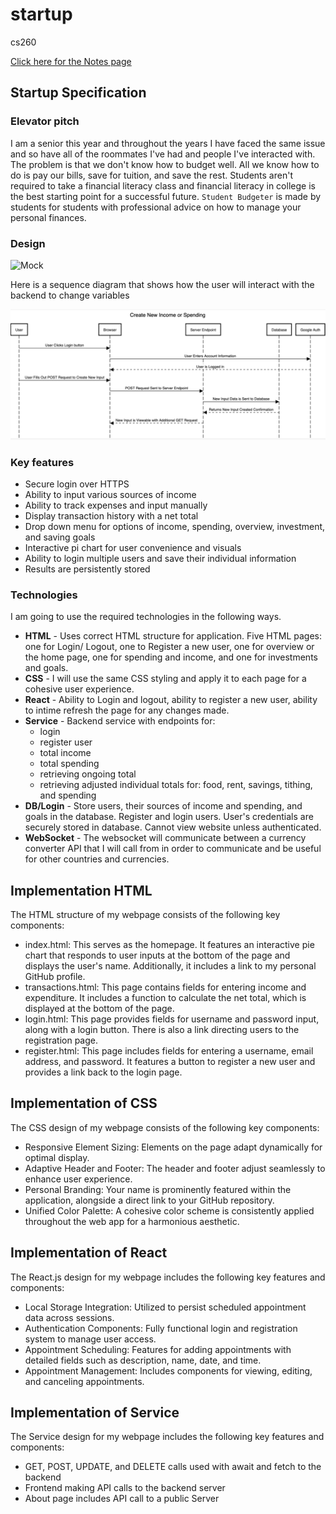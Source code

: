 # startup
cs260

[Click here for the Notes page](notes.md)

## Startup Specification
### Elevator pitch

I am a senior this year and throughout the years I have faced the same issue and so have all of the roommates I've had and people I've interacted with. The problem is that we don't know how to budget well. All we know how to do is pay our bills, save for tuition, and save the rest. Students aren't required to take a financial literacy class and financial literacy in college is the best starting point for a successful future. `Student Budgeter` is made by students for students with professional advice on how to manage your personal finances.

### Design

![Mock](/images/budgetImage.png)

Here is a sequence diagram that shows how the user will interact with the backend to change variables

![SequenceDiagram](/images/SequenceDiagram.png)

### Key features

- Secure login over HTTPS
- Ability to input various sources of income
- Ability to track expenses and input manually
- Display transaction history with a net total
- Drop down menu for options of income, spending, overview, investment, and saving goals
- Interactive pi chart for user convenience and visuals
- Ability to login multiple users and save their individual information
- Results are persistently stored

### Technologies

I am going to use the required technologies in the following ways.

- **HTML** - Uses correct HTML structure for application. Five HTML pages: one for Login/ Logout, one to Register a new user, one for overview or the home page, one for spending and income, and one for investments and goals.
- **CSS** - I will use the same CSS styling and apply it to each page for a cohesive user experience.
- **React** - Ability to Login and logout, ability to register a new user, ability to intime refresh the page for any changes made.
- **Service** - Backend service with endpoints for:
  - login
  - register user
  - total income
  - total spending
  - retrieving ongoing total
  - retrieving adjusted individual totals for: food, rent, savings, tithing, and spending
- **DB/Login** - Store users, their sources of income and spending, and goals in the database. Register and login users. User's credentials are securely stored in database. Cannot view website unless authenticated.
- **WebSocket** - The websocket will communicate between a currency converter API that I will call from in order to communicate and be useful for other countries and currencies.

## Implementation HTML
The HTML structure of my webpage consists of the following key components:
- index.html: This serves as the homepage. It features an interactive pie chart that responds to user inputs at the bottom of the page and displays the user's name. Additionally, it includes a link to my personal GitHub profile.
- transactions.html: This page contains fields for entering income and expenditure. It includes a function to calculate the net total, which is displayed at the bottom of the page.
- login.html: This page provides fields for username and password input, along with a login button. There is also a link directing users to the registration page.
- register.html: This page includes fields for entering a username, email address, and password. It features a button to register a new user and provides a link back to the login page.


## Implementation of CSS
The CSS design of my webpage consists of the following key components:
- Responsive Element Sizing: Elements on the page adapt dynamically for optimal display.
- Adaptive Header and Footer: The header and footer adjust seamlessly to enhance user experience.
- Personal Branding: Your name is prominently featured within the application, alongside a direct link to your GitHub repository.
- Unified Color Palette: A cohesive color scheme is consistently applied throughout the web app for a harmonious aesthetic.


## Implementation of React
The React.js design for my webpage includes the following key features and components:  
- Local Storage Integration: Utilized to persist scheduled appointment data across sessions.  
- Authentication Components: Fully functional login and registration system to manage user access.  
- Appointment Scheduling: Features for adding appointments with detailed fields such as description, name, date, and time.  
- Appointment Management: Includes components for viewing, editing, and canceling appointments.  

## Implementation of Service
The Service design for my webpage includes the following key features and components:
- GET, POST, UPDATE, and DELETE calls used with await and fetch to the backend
- Frontend making API calls to the backend server
- About page includes API call to a public Server